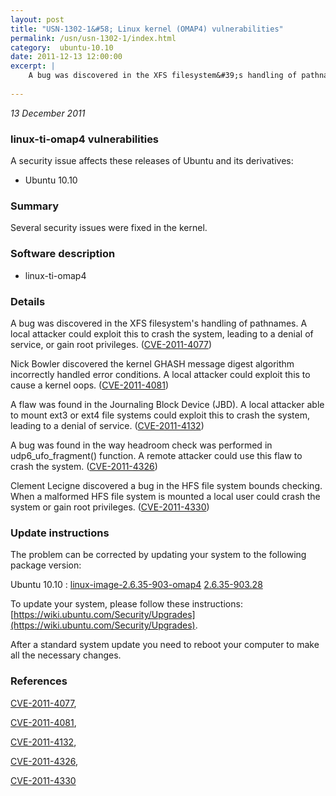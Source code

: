```yaml
---
layout: post
title: "USN-1302-1&#58; Linux kernel (OMAP4) vulnerabilities"
permalink: /usn/usn-1302-1/index.html
category:  ubuntu-10.10
date: 2011-12-13 12:00:00
excerpt: |
    A bug was discovered in the XFS filesystem&#39;s handling of pathnames. A local attacker could exploit this to crash the system, leading to a denial of service, or gain root privileges. ([CVE-2011-4077](http://people.ubuntu.com/~ubuntu-security/cve/CVE-2011-4077))
    
--- 
```

 
 

*13 December 2011*

### linux-ti-omap4 vulnerabilities

A security issue affects these releases of Ubuntu and its derivatives:

* Ubuntu 10.10

### Summary

Several security issues were fixed in the kernel. 

### Software description

* linux-ti-omap4 

### Details

A bug was discovered in the XFS filesystem&#39;s handling of pathnames. A local attacker could exploit this to crash the system, leading to a denial of service, or gain root privileges. ([CVE-2011-4077](http://people.ubuntu.com/~ubuntu-security/cve/CVE-2011-4077))

Nick Bowler discovered the kernel GHASH message digest algorithm incorrectly handled error conditions. A local attacker could exploit this to cause a kernel oops. ([CVE-2011-4081](http://people.ubuntu.com/~ubuntu-security/cve/CVE-2011-4081))

A flaw was found in the Journaling Block Device (JBD). A local attacker able to mount ext3 or ext4 file systems could exploit this to crash the system, leading to a denial of service. ([CVE-2011-4132](http://people.ubuntu.com/~ubuntu-security/cve/CVE-2011-4132))

A bug was found in the way headroom check was performed in udp6_ufo_fragment() function. A remote attacker could use this flaw to crash the system. ([CVE-2011-4326](http://people.ubuntu.com/~ubuntu-security/cve/CVE-2011-4326))

Clement Lecigne discovered a bug in the HFS file system bounds checking. When a malformed HFS file system is mounted a local user could crash the system or gain root privileges. ([CVE-2011-4330](http://people.ubuntu.com/~ubuntu-security/cve/CVE-2011-4330)) 

### Update instructions

The problem can be corrected by updating your system to the following package version:

Ubuntu 10.10
 : [linux-image-2.6.35-903-omap4](https://launchpad.net/ubuntu/+source/linux-ti-omap4) <span> [2.6.35-903.28](https://launchpad.net/ubuntu/+source/linux-ti-omap4/2.6.35-903.28) </span> 

To update your system, please follow these instructions: [https://wiki.ubuntu.com/Security/Upgrades](https://wiki.ubuntu.com/Security/Upgrades).

After a standard system update you need to reboot your computer to make all the necessary changes. 

### References

 
 [CVE-2011-4077](http://people.ubuntu.com/~ubuntu-security/cve/CVE-2011-4077), 

 [CVE-2011-4081](http://people.ubuntu.com/~ubuntu-security/cve/CVE-2011-4081), 

 [CVE-2011-4132](http://people.ubuntu.com/~ubuntu-security/cve/CVE-2011-4132), 

 [CVE-2011-4326](http://people.ubuntu.com/~ubuntu-security/cve/CVE-2011-4326), 

 [CVE-2011-4330](http://people.ubuntu.com/~ubuntu-security/cve/CVE-2011-4330)
 

